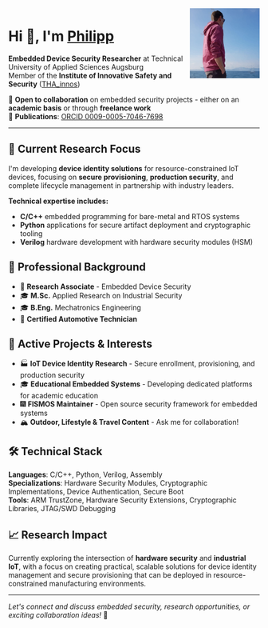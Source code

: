<img align="right" height="140" alt="Schubi93" src="src/schubi93.png"/>

# Hi 👋, I'm [Philipp](https://www.github.com/schubi93)

**Embedded Device Security Researcher** at Technical University of Applied Sciences Augsburg  
Member of the **Institute of Innovative Safety and Security** ([THA_innos](https://github.com/hsainnos))

💬 **Open to collaboration** on embedded security projects - either on an **academic basis** or through **freelance work**  
📄 **Publications**: [ORCID 0009-0005-7046-7698](https://orcid.org/0009-0005-7046-7698)

---

## 🔬 Current Research Focus

I'm developing **device identity solutions** for resource-constrained IoT devices, focusing on **secure provisioning**, **production security**, and complete lifecycle management in partnership with industry leaders.

**Technical expertise includes:**
- **C/C++** embedded programming for bare-metal and RTOS systems
- **Python** applications for secure artifact deployment and cryptographic tooling
- **Verilog** hardware development with hardware security modules (HSM)

## 💼 Professional Background

- 🔬 **Research Associate** - Embedded Device Security
- 🎓 **M.Sc.** Applied Research on Industrial Security
- 🎓 **B.Eng.** Mechatronics Engineering  
- 🚗 **Certified Automotive Technician**

## 🚀 Active Projects & Interests

- 🏭 **IoT Device Identity Research** - Secure enrollment, provisioning, and production security
- 🎓 **Educational Embedded Systems** - Developing dedicated platforms for academic education
- 🎆 **FISMOS Maintainer** - Open source security framework for embedded systems
- 🏔️ **Outdoor, Lifestyle & Travel Content** - Ask me for collaboration!

## 🛠️ Technical Stack

**Languages**: C/C++, Python, Verilog, Assembly  
**Specializations**: Hardware Security Modules, Cryptographic Implementations, Device Authentication, Secure Boot  
**Tools**: ARM TrustZone, Hardware Security Extensions, Cryptographic Libraries, JTAG/SWD Debugging

## 📈 Research Impact

Currently exploring the intersection of **hardware security** and **industrial IoT**, with a focus on creating practical, scalable solutions for device identity management and secure provisioning that can be deployed in resource-constrained manufacturing environments.

---
*Let's connect and discuss embedded security, research opportunities, or exciting collaboration ideas!* 🚀
